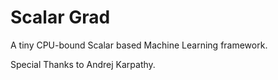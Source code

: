 # Scalar Grad
A tiny CPU-bound Scalar based Machine Learning framework.

Special Thanks to Andrej Karpathy.
